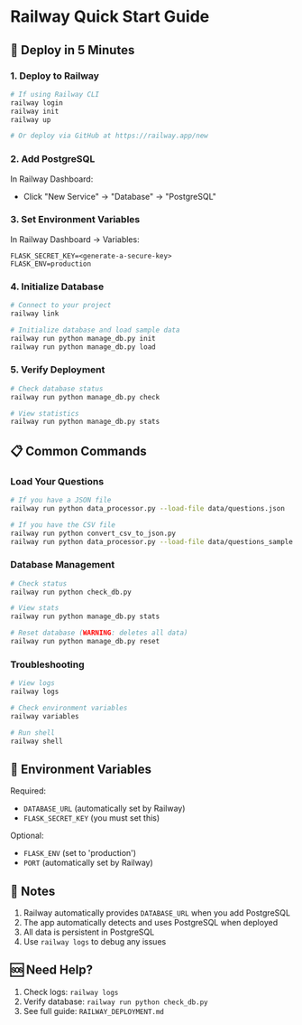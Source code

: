 # Railway Quick Start Guide

## 🚀 Deploy in 5 Minutes

### 1. Deploy to Railway
```bash
# If using Railway CLI
railway login
railway init
railway up

# Or deploy via GitHub at https://railway.app/new
```

### 2. Add PostgreSQL
In Railway Dashboard:
- Click "New Service" → "Database" → "PostgreSQL"

### 3. Set Environment Variables
In Railway Dashboard → Variables:
```
FLASK_SECRET_KEY=<generate-a-secure-key>
FLASK_ENV=production
```

### 4. Initialize Database
```bash
# Connect to your project
railway link

# Initialize database and load sample data
railway run python manage_db.py init
railway run python manage_db.py load
```

### 5. Verify Deployment
```bash
# Check database status
railway run python manage_db.py check

# View statistics
railway run python manage_db.py stats
```

## 📋 Common Commands

### Load Your Questions
```bash
# If you have a JSON file
railway run python data_processor.py --load-file data/questions.json

# If you have the CSV file
railway run python convert_csv_to_json.py
railway run python data_processor.py --load-file data/questions_sample.json
```

### Database Management
```bash
# Check status
railway run python check_db.py

# View stats
railway run python manage_db.py stats

# Reset database (WARNING: deletes all data)
railway run python manage_db.py reset
```

### Troubleshooting
```bash
# View logs
railway logs

# Check environment variables
railway variables

# Run shell
railway shell
```

## 🔧 Environment Variables

Required:
- `DATABASE_URL` (automatically set by Railway)
- `FLASK_SECRET_KEY` (you must set this)

Optional:
- `FLASK_ENV` (set to 'production')
- `PORT` (automatically set by Railway)

## 📝 Notes

1. Railway automatically provides `DATABASE_URL` when you add PostgreSQL
2. The app automatically detects and uses PostgreSQL when deployed
3. All data is persistent in PostgreSQL
4. Use `railway logs` to debug any issues

## 🆘 Need Help?

1. Check logs: `railway logs`
2. Verify database: `railway run python check_db.py`
3. See full guide: `RAILWAY_DEPLOYMENT.md`